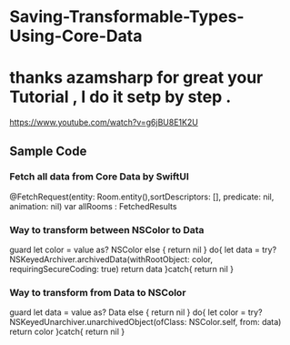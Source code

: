 # Saving-Transformable-Types-Using-Core-Data

# thanks azamsharp for great your Tutorial , I do it setp by step .
https://www.youtube.com/watch?v=g6jBU8E1K2U

## Sample Code 
### Fetch all data from Core Data by SwiftUI  
@FetchRequest(entity: Room.entity(),sortDescriptors: [], predicate: nil, animation: nil) var allRooms : FetchedResults<Room>

### Way to transform between NSColor to Data 
 guard let color = value as? NSColor else { return nil }
        do{
            let data = try? NSKeyedArchiver.archivedData(withRootObject: color, requiringSecureCoding: true)
            return data
        }catch{
           return nil
        }
        
        
  ### Way to transform from Data to NSColor
 guard let data = value as? Data else { return nil }
        do{
            let color = try? NSKeyedUnarchiver.unarchivedObject(ofClass: NSColor.self, from: data)
            return color
        }catch{
           return nil
        }
